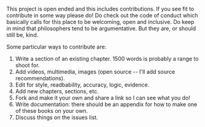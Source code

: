 This project is open ended and this includes contributions. 
If you see fit to contribute in some way please do! Do check out the code of conduct which basically calls for this place to be welcoming, open and inclusive. 
Do keep in mind that philosophers tend to be argumentative. But they are, or should still be, kind.

Some particular ways to contribute are:
1. Write a section of an existing chapter. 1500 words is probably a range to shoot for. 
2. Add videos, multimedia, images (open source -- I'll add source recommendations).
3. Edit for style, readbability, accuracy, logic, evidence.
4. Add new chapters, sections, etc.
5. Fork and make it your own and share a link so I can see what you do!
6. Write documentation: there should be an appendix for how to make one of these books on your own.
7. Discuss things on the issues list.
